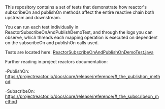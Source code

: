 This repository contains a set of tests that demonstrate how reactor's subscribeOn and publishOn methods affect the entire reactive chain both upstream and downstream.

You can run each test individually in ReactorSubscribeOnAndPublishDemoTest, and through the logs you can observe,
which threads each mapping operation is executed on dependent on the subscribeOn and publishOn calls used.

Tests are located here: [ReactorSubscribeOnAndPublishOnDemoTest.java](https://github.com/mjperry91/reactor-subscribe-on-and-publish-on-demo/blob/main/src/test/java/com/example/ReactorSubscribeOnAndPublishOnDemoTest.java)

Further reading in project reactors documentation:

-PublishOn: https://projectreactor.io/docs/core/release/reference/#_the_publishon_method

-SubscribeOn: https://projectreactor.io/docs/core/release/reference/#_the_subscribeon_method